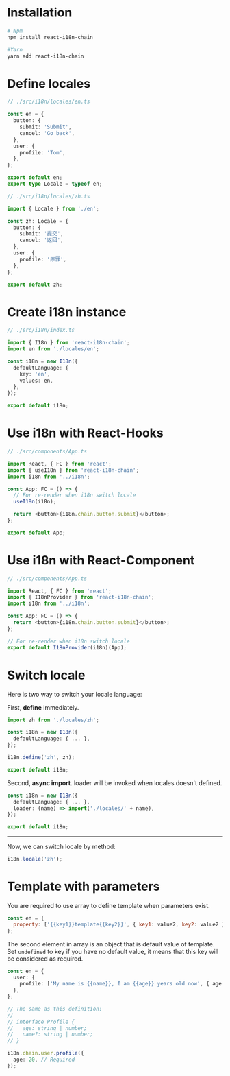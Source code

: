 # Installation
```bash
# Npm
npm install react-i18n-chain

#Yarn
yarn add react-i18n-chain
```

# Define locales
```typescript
// ./src/i18n/locales/en.ts

const en = {
  button: {
    submit: 'Submit',
    cancel: 'Go back',
  },
  user: {
    profile: 'Tom',
  },
};

export default en;
export type Locale = typeof en;
```

```typescript
// ./src/i18n/locales/zh.ts

import { Locale } from './en';

const zh: Locale = {
  button: {
    submit: '提交',
    cancel: '返回',
  },
  user: {
    profile: '原罪',
  },
};

export default zh;
```

# Create i18n instance
```typescript
// ./src/i18n/index.ts

import { I18n } from 'react-i18n-chain';
import en from './locales/en';

const i18n = new I18n({
  defaultLanguage: {
    key: 'en',
    values: en,
  },
});

export default i18n;
```

# Use i18n with React-Hooks

```typescript jsx
// ./src/components/App.ts

import React, { FC } from 'react';
import { useI18n } from 'react-i18n-chain';
import i18n from '../i18n';

const App: FC = () => {
  // For re-render when i18n switch locale
  useI18n(i18n);

  return <button>{i18n.chain.button.submit}</button>;
};

export default App;
```

# Use i18n with React-Component

```typescript jsx
// ./src/components/App.ts

import React, { FC } from 'react';
import { I18nProvider } from 'react-i18n-chain';
import i18n from '../i18n';

const App: FC = () => {
  return <button>{i18n.chain.button.submit}</button>;
};

// For re-render when i18n switch locale
export default I18nProvider(i18n)(App);
```

# Switch locale
Here is two way to switch your locale language:

First, **define** immediately.
```typescript
import zh from './locales/zh';

const i18n = new I18n({
  defaultLanguage: { ... },
});

i18n.define('zh', zh);

export default i18n;
```

Second, **async import**. loader will be invoked when locales doesn't defined.
```typescript
const i18n = new I18n({
  defaultLanguage: { ... },
  loader: (name) => import('./locales/' + name),
});

export default i18n;
```

-------------

Now, we can switch locale by method:
```typescript
i18n.locale('zh');
```

# Template with parameters
You are required to use array to define template when parameters exist.
```javascript
const en = {
  property: ['{{key1}}template{{key2}}', { key1: value2, key2: value2 }],
};
```

The second element in array is an object that is default value of template. Set `undefined` to key if you have no default value, it means that this key will be considered as required.

```typescript
const en = {
  user: {
    profile: ['My name is {{name}}, I am {{age}} years old now', { age: undefined, name: 'Tom' }],
  },
};

// The same as this definition:
//
// interface Profile {
//   age: string | number;
//   name?: string | number;
// }

i18n.chain.user.profile({
  age: 20, // Required
});
```